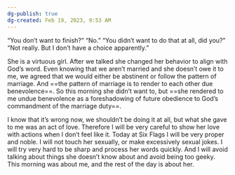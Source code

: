 ```yaml
---
dg-publish: true
dg-created: Feb 19, 2023, 9:53 AM
---
```


“You don’t want to finish?” “No.” “You didn’t want to do that at all, did you?” “Not really. But I don’t have a choice apparently.”

She is a virtuous girl. After we talked she changed her behavior to align with God’s word. Even knowing that we aren’t married and she doesn’t owe it to me, we agreed that we would either be abstinent or follow the pattern of marriage. And ==the pattern of marriage is to render to each other due benevolence==. So this morning she didn’t want to, but ==she rendered to me undue benevolence as a foreshadowing of future obedience to God’s commandment of the marriage duty==.

I know that it’s wrong now, we shouldn’t be doing it at all, but what she gave to me was an act of love. Therefore I will be very careful to show her love with actions when I don’t feel like it. Today at Six Flags I will be very proper and noble. I will not touch her sexually, or make excessively sexual jokes. I will try very hard to be sharp and process her words quickly. And I will avoid talking about things she doesn’t know about and avoid being too geeky. This morning was about me, and the rest of the day is about her. 